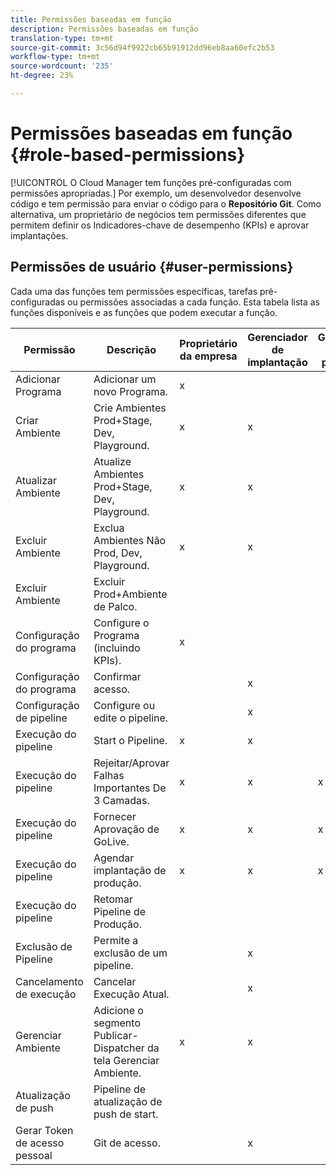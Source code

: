 ```yaml
---
title: Permissões baseadas em função
description: Permissões baseadas em função
translation-type: tm+mt
source-git-commit: 3c56d94f9922cb65b91912dd96eb8aa60efc2b53
workflow-type: tm+mt
source-wordcount: '235'
ht-degree: 23%

---
```



# Permissões baseadas em função {#role-based-permissions}

[!UICONTROL O Cloud Manager tem funções pré-configuradas com permissões apropriadas.] Por exemplo, um desenvolvedor desenvolve código e tem permissão para enviar o código para o **Repositório Git**. Como alternativa, um proprietário de negócios tem permissões diferentes que permitem definir os Indicadores-chave de desempenho (KPIs) e aprovar implantações.

## Permissões de usuário {#user-permissions}

Cada uma das funções tem permissões específicas, tarefas pré-configuradas ou permissões associadas a cada função. Esta tabela lista as funções disponíveis e as funções que podem executar a função.

| Permissão | Descrição | Proprietário da empresa | Gerenciador de implantação | Gerenciador de programas | Desenvolvedor |
|--- |--- |--- |--- |--- |--- |
| Adicionar Programa | Adicionar um novo Programa. | x |  |  |  |
| Criar Ambiente | Crie Ambientes Prod+Stage, Dev, Playground. | x | x |  |  |
| Atualizar Ambiente | Atualize Ambientes Prod+Stage, Dev, Playground. | x | x |  |  |
| Excluir Ambiente | Exclua Ambientes Não Prod, Dev, Playground. | x | x |  |  |
| Excluir Ambiente | Excluir Prod+Ambiente de Palco. |  |  |  |  |
| Configuração do programa | Configure o Programa (incluindo KPIs). | x |  |  |  |
| Configuração do programa | Confirmar acesso. |  | x |  | x |
| Configuração de pipeline | Configure ou edite o pipeline. |  | x |  |  |
| Execução do pipeline | Start o Pipeline. | x | x |  |  |
| Execução do pipeline | Rejeitar/Aprovar Falhas Importantes De 3 Camadas. | x | x | x |  |
| Execução do pipeline | Fornecer Aprovação de GoLive. | x | x | x |  |
| Execução do pipeline | Agendar implantação de produção. | x | x | x |  |
| Execução do pipeline | Retomar Pipeline de Produção. |  |  |  |  |
| Exclusão de Pipeline | Permite a exclusão de um pipeline. |  | x |  |  |
| Cancelamento de execução | Cancelar Execução Atual. |  | x |  |  |
| Gerenciar Ambiente | Adicione o segmento Publicar-Dispatcher da tela Gerenciar Ambiente. | x | x |  |  |  |
| Atualização de push | Pipeline de atualização de push de start. |  |  |  |  |
| Gerar Token de acesso pessoal | Git de acesso. |  | x |  | x |

